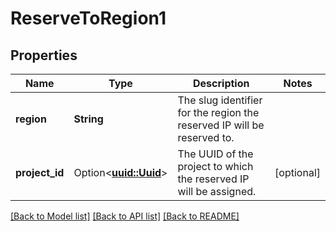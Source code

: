 # ReserveToRegion1

## Properties

Name | Type | Description | Notes
------------ | ------------- | ------------- | -------------
**region** | **String** | The slug identifier for the region the reserved IP will be reserved to. | 
**project_id** | Option<[**uuid::Uuid**](uuid::Uuid.md)> | The UUID of the project to which the reserved IP will be assigned. | [optional]

[[Back to Model list]](../README.md#documentation-for-models) [[Back to API list]](../README.md#documentation-for-api-endpoints) [[Back to README]](../README.md)


